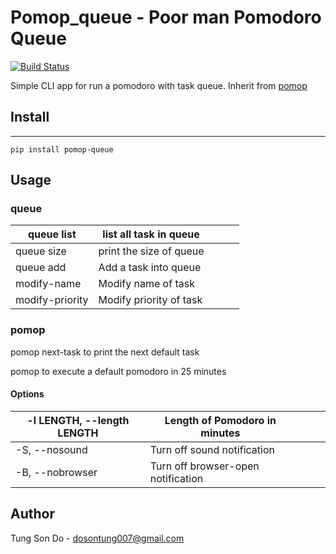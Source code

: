 # Pomop_queue - Poor man Pomodoro Queue

[![Build Status](https://travis-ci.org/tung491/pomop_queue.svg?branch=master)](https://travis-ci.org/tung491/pomop_queue)

Simple CLI app for run a pomodoro with task queue. Inherit from [pomop](https://github.com/hvnsweeting/pomop)


## Install
---------
`pip install pomop-queue`

## Usage 
### queue
| queue list      | list all task in queue  |   |   |   |
|-----------------|-------------------------|---|---|---|
| queue size      | print the size of queue |   |   |   |
| queue add       | Add a task into queue   |   |   |   |
| modify-name     | Modify name of task     |   |   |   |
| modify-priority | Modify priority of task |   |   |   |

### pomop
pomop next-task to print the next default task

pomop to execute a default pomodoro in 25 minutes

#### Options
| -l LENGTH, --length LENGTH | Length of Pomodoro in minutes      |   |   |   |
|----------------------------|------------------------------------|---|---|---|
| -S, --nosound              | Turn off sound notification        |   |   |   |
| -B, --nobrowser            | Turn off browser-open notification |   |   |   |

## Author
Tung Son Do - <dosontung007@gmail.com>
